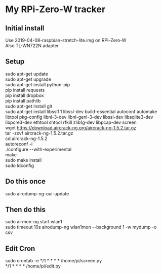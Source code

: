 # My RPi-Zero-W tracker
## Initial install
Use 2019-04-08-raspbian-stretch-lite.img on RPi-Zero-W </br>
Also TL-WN722N adapter </br>
## Setup
sudo apt-get update </br>
sudo apt-get upgrade </br>
sudo apt-get install python-pip </br>
pip install requests </br>
pip install dropbox </br>
pip install pathlib </br>
sudo apt-get install git </br>
sudo apt-get install libssl1.1 libssl-dev build-essential autoconf automake libtool pkg-config libnl-3-dev libnl-genl-3-dev libssl-dev libsqlite3-dev libpcre3-dev ethtool shtool rfkill zlib1g-dev libpcap-dev screen </br>
wget https://download.aircrack-ng.org/aircrack-ng-1.5.2.tar.gz </br>
tar -zxvf aircrack-ng-1.5.2.tar.gz </br>
cd aircrack-ng-1.5.2 </br>
autoreconf -i </br>
./configure --with-experimental </br>
make </br>
sudo make install </br>
sudo ldconfig </br>
## Do this once
sudo airodump-ng-oui-update </br>
## Then do this
sudo airmon-ng start wlan1 </br>
sudo timeout 10s airodump-ng wlan1mon --background 1 -w mydump -o csv </br>
## Edit Cron
sudo crontab -e
*/1 * * * * /home/pi/screen.py </br>
*/1 * * * * /home/pi/edit.py </br>
